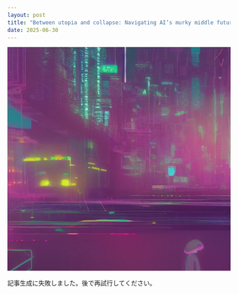 ```yaml
---
layout: post
title: "Between utopia and collapse: Navigating AI’s murky middle future"
date: 2025-06-30
---
```


![記事画像](assets/images/20250630_ai.png)

記事生成に失敗しました。後で再試行してください。
